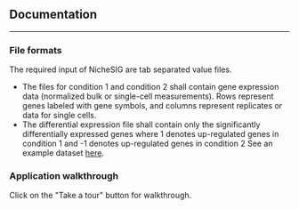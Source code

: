 ## Documentation
---
### File formats

The required input of NicheSIG are tab separated value files. 
- The files for condition 1 and condition 2 shall contain gene expression data (normalized bulk or single-cell measurements).
Rows represent genes labeled with gene symbols, and columns represent replicates or data for single cells.
- The differential expression file shall contain only the significantly differentially expressed genes where 1 denotes up-regulated genes in condition 1 and -1 denotes up-regulated genes in condition 2
See an example dataset
<a href="https://webdav-r3lab.uni.lu/public/cbg/NicheSIG/data/NicheSIG_datasets.zip" target="_blank">here</a>.

### Application walkthrough

Click on the "Take a tour" button for walkthrough.
